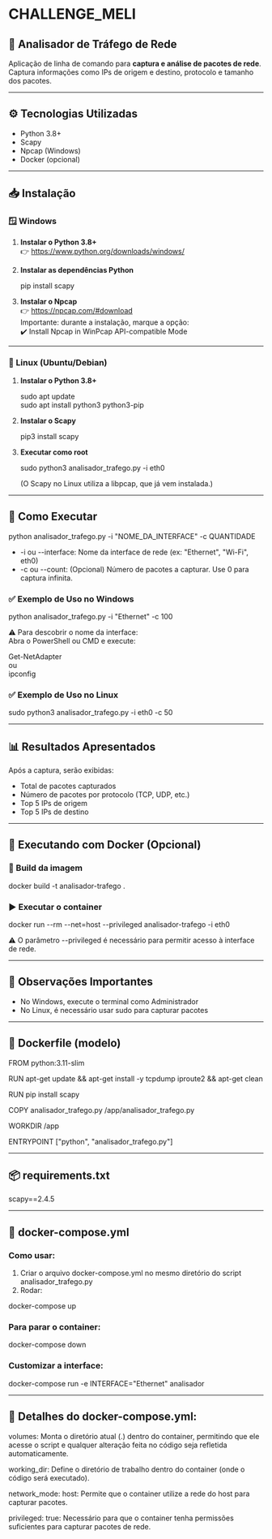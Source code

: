 # CHALLENGE_MELI

## 📡 Analisador de Tráfego de Rede

Aplicação de linha de comando para **captura e análise de pacotes de rede**.  
Captura informações como IPs de origem e destino, protocolo e tamanho dos pacotes.

---

## ⚙️ Tecnologias Utilizadas

- Python 3.8+
- Scapy
- Npcap (Windows)
- Docker (opcional)

---

## 📥 Instalação

### 🪟 Windows

1. **Instalar o Python 3.8+**  
   👉 https://www.python.org/downloads/windows/

2. **Instalar as dependências Python**

   pip install scapy

3. **Instalar o Npcap**  
   👉 https://npcap.com/#download  
   Importante: durante a instalação, marque a opção:  
   ✔️ Install Npcap in WinPcap API-compatible Mode

---

### 🐧 Linux (Ubuntu/Debian)

1. **Instalar o Python 3.8+**

   sudo apt update  
   sudo apt install python3 python3-pip

2. **Instalar o Scapy**

   pip3 install scapy

3. **Executar como root**

   sudo python3 analisador_trafego.py -i eth0

   (O Scapy no Linux utiliza a libpcap, que já vem instalada.)

---

## 🚀 Como Executar

python analisador_trafego.py -i "NOME_DA_INTERFACE" -c QUANTIDADE

- -i ou --interface: Nome da interface de rede (ex: "Ethernet", "Wi-Fi", eth0)
- -c ou --count: (Opcional) Número de pacotes a capturar. Use 0 para captura infinita.

### ✅ Exemplo de Uso no Windows

python analisador_trafego.py -i "Ethernet" -c 100

⚠️ Para descobrir o nome da interface:  
Abra o PowerShell ou CMD e execute:

Get-NetAdapter  
ou  
ipconfig

### ✅ Exemplo de Uso no Linux

sudo python3 analisador_trafego.py -i eth0 -c 50

---

## 📊 Resultados Apresentados

Após a captura, serão exibidas:

- Total de pacotes capturados  
- Número de pacotes por protocolo (TCP, UDP, etc.)  
- Top 5 IPs de origem  
- Top 5 IPs de destino  

---

## 🐳 Executando com Docker (Opcional)

### 🔨 Build da imagem

docker build -t analisador-trafego .

### ▶️ Executar o container

docker run --rm --net=host --privileged analisador-trafego -i eth0

⚠️ O parâmetro --privileged é necessário para permitir acesso à interface de rede.

---

## 📜 Observações Importantes

- No Windows, execute o terminal como Administrador  
- No Linux, é necessário usar sudo para capturar pacotes

---

## 🐳 Dockerfile (modelo)

FROM python:3.11-slim

RUN apt-get update && apt-get install -y tcpdump iproute2 && apt-get clean

RUN pip install scapy

COPY analisador_trafego.py /app/analisador_trafego.py

WORKDIR /app

ENTRYPOINT ["python", "analisador_trafego.py"]

---

## 📦 requirements.txt

scapy==2.4.5

---

## 🐳 docker-compose.yml

### Como usar:

1. Criar o arquivo docker-compose.yml no mesmo diretório do script analisador_trafego.py
2. Rodar:

docker-compose up

### Para parar o container:

docker-compose down

### Customizar a interface:

docker-compose run -e INTERFACE="Ethernet" analisador

---

## 🔧 Detalhes do docker-compose.yml:

volumes: Monta o diretório atual (.) dentro do container, permitindo que ele acesse o script e qualquer alteração feita no código seja refletida automaticamente.

working_dir: Define o diretório de trabalho dentro do container (onde o código será executado).

network_mode: host: Permite que o container utilize a rede do host para capturar pacotes.

privileged: true: Necessário para que o container tenha permissões suficientes para capturar pacotes de rede.
